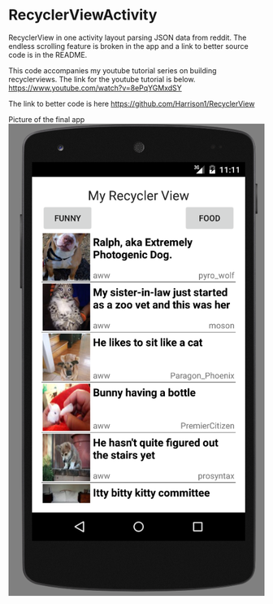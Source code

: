 # RecyclerViewActivity
RecyclerView in one activity layout parsing JSON data from reddit. The endless scrolling feature is broken in the app and a link to better source code is in the README.

This code accompanies my youtube tutorial series on building recyclerviews. The link for the youtube tutorial is below.
https://www.youtube.com/watch?v=8ePqYGMxdSY

The link to better code is here 
https://github.com/Harrison1/RecyclerView


Picture of the final app
![Alt text](/screenshots/act1.PNG?raw=true)
